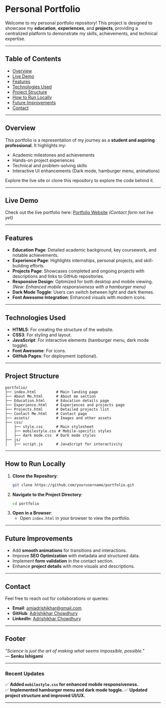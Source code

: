 # **Personal Portfolio**

Welcome to my personal portfolio repository! This project is designed to showcase my **education**, **experiences**, and **projects**, providing a centralized platform to demonstrate my skills, achievements, and technical expertise.

---

## **Table of Contents**
- [Overview](#overview)
- [Live Demo](#live-demo)
- [Features](#features)
- [Technologies Used](#technologies-used)
- [Project Structure](#project-structure)
- [How to Run Locally](#how-to-run-locally)
- [Future Improvements](#future-improvements)
- [Contact](#contact)

---

## **Overview**
This portfolio is a representation of my journey as a **student and aspiring professional**. It highlights my:
- Academic milestones and achievements
- Hands-on project experiences
- Technical and problem-solving skills
- Interactive UI enhancements (Dark mode, hamburger menu, animations)

Explore the live site or clone this repository to explore the code behind it.

---

## **Live Demo**
Check out the live portfolio here: [Portfolio Website](https://adrishikharchowdhury.glitch.me) *(Contact form not live yet)*

---

## **Features**
- **Education Page**: Detailed academic background, key coursework, and notable achievements.
- **Experience Page**: Highlights internships, personal projects, and skill-building efforts.
- **Projects Page**: Showcases completed and ongoing projects with descriptions and links to GitHub repositories.
- **Responsive Design**: Optimized for both desktop and mobile viewing. *(New: Enhanced mobile responsiveness with a hamburger menu)*
- **Dark Mode Toggle**: Users can switch between light and dark themes.
- **Font Awesome Integration**: Enhanced visuals with modern icons.

---

## **Technologies Used**
- **HTML5**: For creating the structure of the website.
- **CSS3**: For styling and layout.
- **JavaScript**: For interactive elements (hamburger menu, dark mode toggle).
- **Font Awesome**: For icons.
- **GitHub Pages**: For deployment (optional).

---

## **Project Structure**
```
portfolio/
├── index.html         # Main landing page
├── About Me.html      # About me section
├── Education.html     # Education details page
├── Experience.html    # Experiences and projects page
├── Projects.html      # Detailed projects list
├── Contact Me.html    # Contact page
├── assets/            # Images and other assets
├── css/
│   ├── style.css      # Main stylesheet
│   ├── mobilestyle.css # Mobile-specific styles
│   ├── dark mode.css  # Dark mode styles
├── js/
│   ├── script.js      # JavaScript for interactivity
```

---

## **How to Run Locally**
1. **Clone the Repository**:
   ```bash
   git clone https://github.com/yourusername/portfolio.git
   ```
2. **Navigate to the Project Directory**:
   ```bash
   cd portfolio
   ```
3. **Open in a Browser**:
   - Open `index.html` in your browser to view the portfolio.

---

## **Future Improvements**
- Add **smooth animations** for transitions and interactions.
- Improve **SEO Optimization** with metadata and structured data.
- Implement **form validation** in the contact section.
- Enhance **project details** with more visuals and descriptions.

---

## **Contact**
Feel free to reach out for collaborations or queries:
- **Email**: amiadrishikhar@gmail.com
- **GitHub**: [Adrishikhar Chowdhury](https://github.com/AdrishikharChowdhury)
- **LinkedIn**: [Adrishikhar Chowdhury](https://www.linkedin.com/in/adrishikhar-chowdhury-b44035319)

---

## **Footer**
*"Science is just the art of making what seems impossible, possible."*  
— **Senku Ishigami**

---

### **Recent Updates**
✅ **Added `mobilestyle.css` for enhanced mobile responsiveness.**  
✅ **Implemented hamburger menu and dark mode toggle.**
✅ **Updated project structure and improved UI/UX.**

---

